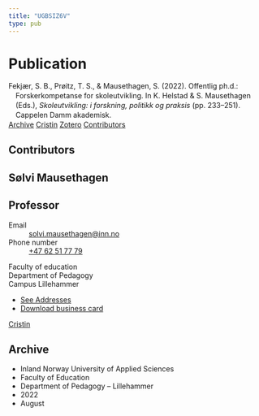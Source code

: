 ```yaml
---
title: "UGBSIZ6V"
type: pub
---
```

<h1>Publication</h1>
<article id="csl-bib-container-UGBSIZ6V" class="csl-bib-container">
  <div class="csl-bib-body" style="line-height: 1.35; padding-left: 1em; text-indent:-1em;">
  <div class="csl-entry">Fekj&#xE6;r, S. B., Pr&#xF8;itz, T. S., &amp; Mausethagen, S. (2022). Offentlig ph.d.: Forskerkompetanse for skoleutvikling. In K. Helstad &amp; S. Mausethagen (Eds.), <i>Skoleutvikling: i forskning, politikk og praksis</i> (pp. 233&#x2013;251). Cappelen Damm akademisk.</div>
</div>
  <div class="csl-bib-buttons">
    <a href="#taxonomy-article-UGBSIZ6V" class="csl-bib-button">Archive</a>
    <a href alt="Cristin URL" class="csl-bib-button">Cristin</a>
    <a href alt="Zotero URL" class="csl-bib-button">Zotero</a>
    <a href="#contributors-article-UGBSIZ6V" class="csl-bib-button">Contributors</a>
  </div>
  <div id="csl-bib-meta-container-UGBSIZ6V"></div>
</article>
<div id="csl-bib-meta-UGBSIZ6V" class="csl-bib-meta">
  <article id="contributors-article-UGBSIZ6V" class="contributors-article">
    <h1>Contributors</h1>
    <div class="personas">
<div class="vrtx-hinn-person-card">
<div class="photo">
<i class="lar la-user-circle missing-person"></i>
</div>
<div class="info">
<hgroup><h1>Sølvi Mausethagen</h1>
<h2>Professor</h2>
</hgroup><dl>
<dt>Email</dt>
<dd>
<a href="mailto:solvi.mausethagen@inn.no">solvi.mausethagen@inn.no</a>
</dd>
<dt>Phone number</dt>
<dd><a href="tel:+4762517779">
+47 62 51 77 79
</a></dd>
</dl>
<p>
Faculty of education<br>
Department of Pedagogy<br>
Campus Lillehammer
</p>
<ul class="vrtx-hinn-links">
<li><a href="https://www.inn.no/english/find-an-employee/solvi-mausethagen.html#vrtx-hinn-addresses">See Addresses</a></li>
<li><a href="https://www.inn.no/english/find-an-employee/solvi-mausethagen.html?vrtx=vcf">Download business card</a></li>
</ul>
</div>
</div>
<a href="https://app.cristin.no/persons/show.jsf?id=60275" alt="Cristin URL" class="personas-cristin">Cristin</a>
</div>
  </article>
  <article id="taxonomy-article-UGBSIZ6V" class="taxonomy-article">
    <h1>Archive</h1>
    <ul>
      <li>Inland Norway University of Applied Sciences</li>
      <li>Faculty of Education</li>
      <li>Department of Pedagogy – Lillehammer</li>
      <li>2022</li>
      <li>August</li>
    </ul>
  </article>
</div>
